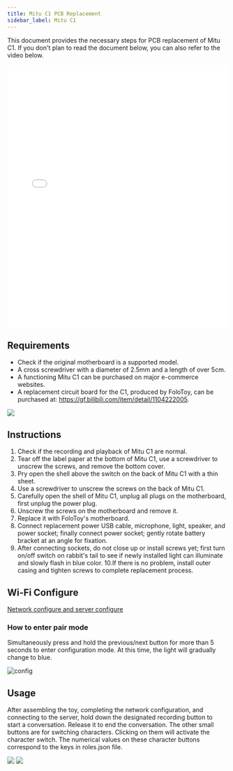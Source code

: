 ```yaml
---
title: Mitu C1 PCB Replacement
sidebar_label: Mitu C1
---
```


This document provides the necessary steps for PCB replacement of Mitu C1. If you don't plan to read the document below, you can also refer to the video below.


<iframe width="100%" height="600" src="//player.bilibili.com/player.html?aid=959871024&bvid=BV1Qp4y1T71J&cid=1303264940&p=1" scrolling="no" border="0" frameBorder="no" framespacing="0" allowfullscreen="true"> </iframe>


## Requirements

- Check if the original motherboard is a supported model.
- A cross screwdriver with a diameter of 2.5mm and a length of over 5cm.
- A functioning Mitu C1 can be purchased on major e-commerce websites.
- A replacement circuit board for the C1, produced by FoloToy, can be purchased at: https://gf.bilibili.com/item/detail/1104222005.

<img src="https://user-images.githubusercontent.com/1455685/281623396-41fd475c-39c8-44b1-b994-df8e5ae5dd0b.png" />

## Instructions

1. Check if the recording and playback of Mitu C1 are normal.
2. Tear off the label paper at the bottom of Mitu C1, use a screwdriver to unscrew the screws, and remove the bottom cover.
3. Pry open the shell above the switch on the back of Mitu C1 with a thin sheet.
4. Use a screwdriver to unscrew the screws on the back of Mitu C1.
5. Carefully open the shell of Mitu C1, unplug all plugs on the motherboard, first unplug the power plug.
6. Unscrew the screws on the motherboard and remove it.
7. Replace it with FoloToy's motherboard.
8. Connect replacement power USB cable, microphone, light, speaker, and power socket; finally connect power socket; gently rotate battery bracket at an angle for fixation.
9. After connecting sockets, do not close up or install screws yet; first turn on/off switch on rabbit's tail to see if newly installed light can illuminate and slowly flash in blue color.
10.If there is no problem, install outer casing and tighten screws to complete replacement process.


## Wi-Fi Configure

[Network configure and server configure](../manual/wifi-connect.md)


### How to enter pair mode

Simultaneously press and hold the previous/next button for more than 5 seconds to enter configuration mode. At this time, the light will gradually change to blue.

   ![config](https://user-images.githubusercontent.com/1455685/281622358-88c91980-212e-4d39-a54c-7575e788e843.jpg)

<!-- ## Wi-Fi Configure

1. Turn on the switch at the back of the toy to power it on. The blue flashing light indicates that the toy has entered pairing mode.

2. Simultaneously press and hold the previous/next button for more than 5 seconds to enter configuration mode. At this time, the light will gradually change to blue.

   ![config](https://user-images.githubusercontent.com/1455685/281622358-88c91980-212e-4d39-a54c-7575e788e843.jpg)

3. Connect to the hotspot of the toy.

   Open your phone or computer and select "FoloToy-xxxx" WiFi network. Wait a moment, and your phone or computer will automatically open a configuration page where you can set up which WiFi network, server address, and port number that you want your toy to connect with.

   **Server Address/Port are required, if you have not setup your own server, please refer to [Server Installation](installation/docker.md).**
  
   :::caution
   If no page pops up, you can also configure it by entering http://192.168.4.1 in your browser.
   :::

   * Enter configuration mode: Simultaneously press and hold both forward and backward buttons on the front panel for 5 seconds; at this time, the earlight will flash blue.
   * Connect FoloToy: Use your phone or computer to search for available WiFi networks; look for one named "FoloToy-xxxx", such as FoloToy-b8a2.
   * Open configuration page: Once connected to FoloToy's WiFi network, it will automatically open a configuration page.
   * Home screen explanation: There are three buttons on the home screen - "Configure WiFi" is used for setting up WiFi connection; "Info" is for viewing hardware information; "Exit" is for exiting the configuration. See the image below.

   ![config](https://github.com/FoloToy/folotoy-tool/assets/1455685/3cf6d0ac-9504-40ec-94c1-54a09a990fd4) -->


## Usage

After assembling the toy, completing the network configuration, and connecting to the server, hold down the designated recording button to start a conversation. Release it to end the conversation. The other small buttons are for switching characters. Clicking on them will activate the character switch. The numerical values on these character buttons correspond to the keys in roles.json file.

<img src="https://user-images.githubusercontent.com/1455685/281640312-8e8b57b6-9c77-440f-9e1c-0279ddc87588.jpg" />
<img src="https://user-images.githubusercontent.com/1455685/272765538-a9bcdf56-300a-4bae-a10f-ce7554a072fe.png" />